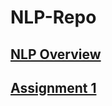 # NLP-Repo

## [ NLP Overview ]( https://github.com/PretaxEnd9716/NLP-Repo/blob/main/Overview%20of%20NLP.pdf )


## [Assignment 1]( https://github.com/PretaxEnd9716/NLP-Repo/blob/main/HW%201/rcd180001-HW1.py )
